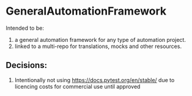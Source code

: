 # GeneralAutomationFramework

Intended to be:
1) a general automation framework for any type of automation project.
2) linked to a multi-repo for translations, mocks and other resources.

## Decisions:
1) Intentionally not using https://docs.pytest.org/en/stable/ due to licencing costs for commercial use until approved